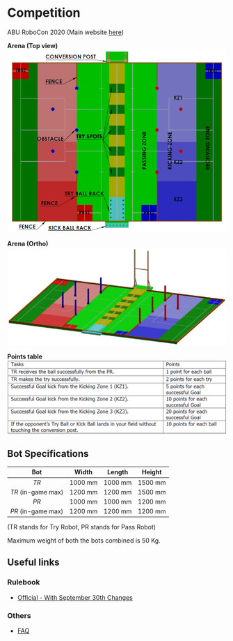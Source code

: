 # Competition
ABU RoboCon 2020 (Main website [here](https://www.aburobocon2020.com.fj/))

**Arena (Top view)**<br>
![Arena](./DATA/RoboCon2020_Arena.png)

**Arena (Ortho)**<br>
![Arena-Ortho](./DATA/RoboCon2020_ArenaOrtho.png)

**Points table**<br>
![Task-Points](./DATA/RoboCon2020_TaskPoints.png)

## Bot Specifications

| Bot | Width | Length | Height |
| :---: | :---: | :---: | :---: |
| _TR_ |  1000 mm  | 1000 mm  | 1500 mm  |
| _TR_ (in-game max) |  1200 mm  | 1200 mm  | 1500 mm  |
| _PR_ | 1000 mm  | 1000 mm  | 1200 mm |
| _PR_ (in-game max) | 1200 mm  | 1200 mm  | 1200 mm |

(TR stands for Try Robot, PR stands for Pass Robot)

Maximum weight of both the bots combined is 50 Kg.

## Useful links
### Rulebook
- [Official - With September 30th Changes](https://www.aburobocon2020.com.fj/wp-content/uploads/2019/10/ABU_Robocon_2020_Rulebook_Sep_30.pdf)

### Others
- [FAQ](https://www.aburobocon2020.com.fj/faq)
